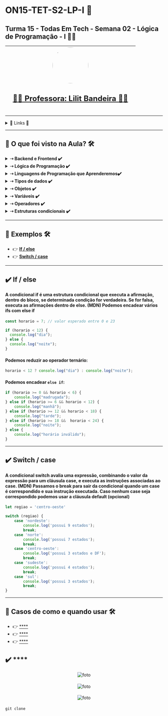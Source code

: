 
# ON15-TET-S2-LP-I 🤝

## Turma 15 - Todas Em Tech - Semana 02 - Lógica de Programação - I 👩‍💻

 
| [<br><sub></sub>]() |  [<img src="https://avatars.githubusercontent.com/u/73290609?v=4" width=115 style=border-radius:50%><br><h2>👩‍🏫 Professora: Lilit Bandeira ✍🏽</h2>](https://github.com/lilitbandeira) |  [<br><sub></sub>]() |
| :---: | :---: | :---: | 

___

<details>
  <summary>
    <span>🔗 Links 🔗</span>
  </summary>
  <div>    
    * 📌<a href="https://www.youtube.com/watch?v=WoA9SJtQSyk&list=PLymAQGA_lVagCUqYtEgogYohW4KJil1Qw&index=4">Link da aula - Parte 1</a><br/>    
    * 📌<a href="https://www.youtube.com/watch?v=fySKem9jpx0&list=PLymAQGA_lVagCUqYtEgogYohW4KJil1Qw&index=5">Link da aula - Reforço</a><br/>
    * 📌<a href="https://github.com/reprograma/ON15-TET-S2-LP-I">Link do Repositório da Aula</a><br/>
  </div>
</details>

___
##  👀 O que foi visto na Aula? 🛠️
<details>
    <summary>
      <strong>➝ Backend e Frontend ✔️</strong>
    </summary>    
    <div align="center">        
      <table border=1>             
        <tr>
          <td align="center">👉</td>                
          <td>Frontend (Client-side) -> Parte visual e de interação direta com a pessoa usuária em uma aplicação ou site.</td>                
          <td align="center">✅</td>
        </tr>
        <tr> 
          <td align="center">👉</td>
          <td>Backend (Server-side) -> Parte "que fica por trás" de uma aplicação, onde há o armazenamento de dados (banco de dados), o tratamento e processamento de dados de acordo com as regras do sistema e as validações e garantias necessárias para a segurança e a qualidade da aplicação.</td>                
          <td align="center">✅</td>
        </tr>        
      </table>               
    </div>
</details>

<details>
    <summary>
      <strong>➝ Lógica de Programação ✔️</strong>
    </summary>    
    <div align="center">        
      <table border=1>             
        <tr>
          <td align="center">👉</td>                
          <td>Como um programa funciona?</td>                
          <td align="center">✅</td>
        </tr>
        <tr> 
          <td align="center">👉</td>
          <td>Fluxos</td>                
          <td align="center">✅</td>
        </tr>
        <tr>    
          <td align="center">👉</td>            
          <td>Algoritmo</td>                
          <td align="center">✅</td>
        </tr>
	      <tr>    
          <td align="center">👉</td>            
          <td>Fluxogramas</td>                
          <td align="center">✅</td>
        </tr>	      
      </table>               
    </div>
</details>

<details>
    <summary>
      <strong>➝ Linguagens de Programação que Aprenderemos✔️</strong>
    </summary>    
    <div align="center">        
      <table border=1>             
        <tr>
          <td align="center">👉</td>                
          <td>JavaScript</td>                
          <td align="center">✅</td>
        </tr>
        <tr> 
          <td align="center">👉</td>
          <td>NodeJs (Runtime JavaScript construído no mecanismo JavaScript V8 do Chrome)</td>                
          <td align="center">✅</td>
        </tr>        
      </table>               
    </div>
</details>

<details>
    <summary>
      <strong>➝ Tipos de dados ✔️</strong>
    </summary>    
    <div align="center">        
      <table border=1>             
        <tr>
          <td align="center">👉</td>                
          <td>String</td>                
          <td align="center">✅</td>
        </tr>
        <tr> 
          <td align="center">👉</td>
          <td>Number</td>                
          <td align="center">✅</td>
        </tr>
        <tr>    
          <td align="center">👉</td>            
          <td>Boolean</td>                
          <td align="center">✅</td>
        </tr>
	<tr>    
          <td align="center">👉</td>            
          <td>undefined</td>                
          <td align="center">✅</td>
        </tr>
	<tr>    
          <td align="center">👉</td>            
          <td>null</td>                
          <td align="center">✅</td>
        </tr>
      </table>               
    </div>
</details>

<details>
    <summary>
      <strong>➝ Objetos ✔️</strong>
    </summary>    
    <div align="center">        
      <table border=1>             
        <tr>
          <td align="center">👉</td>                
          <td>Um objeto é uma coleção de dados e instruções/funcionalidades para se trabalhar com esses dados, os objetos são mapeamentos de chaves e valores, onde as chaves são strings e os valores podem ser qualquer tipo de dado. No JavaScript podemos dizer que tudo é um objeto, pois é criado a partir de um objeto pre existente na estrutura da linguagem</td>                
          <td align="center">✅</td>
        </tr>        
      </table>               
    </div>
</details>

<details>
    <summary>
      <strong>➝ Variáveis ✔️</strong>
    </summary>    
    <div align="center">        
      <table border=1>             
        <tr>
          <td align="center">👉</td>                
          <td>var, let ou const</td>                
          <td align="center">✅</td>
        </tr>
        <tr> 
          <td align="center">👉</td>
          <td>Dica de boa prática</td>                
          <td align="center">✅</td>
        </tr>
        <tr>    
          <td align="center">👉</td>            
          <td>Quando usar var, let e const?</td>                
          <td align="center">✅</td>
        </tr>
      </table>               
    </div>
</details>

<details>
    <summary>
      <strong>➝ Operadores ✔️</strong>
    </summary>    
    <div align="center">        
      <table border=1>             
        <tr>
          <td align="center">👉</td>                
          <td>Tipos: Binários, Unários e Ternário (Condicional)</td>                
          <td align="center">✅</td>
        </tr>
        <tr> 
          <td align="center">👉</td>
          <td>Operadores Aritméticos</td>                
          <td align="center">✅</td>
        </tr>
        <tr>    
          <td align="center">👉</td>            
          <td>Operadores de Atribuição</td>                
          <td align="center">✅</td>
        </tr>
	<tr>    
          <td align="center">👉</td>            
          <td>Operadores de Comparação</td>                
          <td align="center">✅</td>
        </tr>
	<tr>    
          <td align="center">👉</td>            
          <td>Operadores lógicos</td>                
          <td align="center">✅</td>
        </tr>
      </table>               
    </div>
</details>

<details>
    <summary>
      <strong>➝ Estruturas condicionais ✔️</strong>
    </summary>    
    <div align="center">        
      <table border=1>             
        <tr>
          <td align="center">👉</td>                
          <td>If ... else</td>                
          <td align="center">✅</td>
        </tr>
        <tr> 
          <td align="center">👉</td>
          <td>Switch ... case</td>                
          <td align="center">✅</td>
        </tr>        
      </table>               
    </div>
</details>

___
##  🔨 Exemplos 🛠️

  * 👉 [**If / else**](#✔️-if--else)
  * 👉 [**Switch / case**](#✔️-switch--case)

___
## ✔️ **If / else**

#### A condicional if é uma estrutura condicional que executa a afirmação, dentro do bloco, se determinada condição for verdadeira. Se for falsa, executa as afirmações dentro de else. (MDN) Podemos encadear vários ifs com else if
```javascript
const horario = 7; // valor esperado entre 0 e 23
```
```javascript
if (horario < 12) {
  console.log("dia");
} else {
  console.log("noite");
}
```
#### Podemos reduzir ao operador ternário:
```javascript
horario < 12 ? console.log("dia") : console.log("noite");
```

#### Podemos encadear `else if`:
```javascript
if (horario >= 0 && horario < 6) { 
    console.log("madrugada");
} else if (horario >= 6 && horario < 12) { 
    console.log("manhã");
} else if (horario >= 12 && horario < 18) {
    console.log("tarde");
} else if (horario >= 18 &&  horario < 24) {
    console.log("noite");
} else {
    console.log("horário inválido"); 
}
```

___
## ✔️ **Switch / case**

#### A condicional switch avalia uma expressão, combinando o valor da expressão para um cláusula case, e executa as instruções associadas ao case. (MDN) Passamos o break para sair da condicional quando um case é correspondido e sua instrução executada. Caso nenhum case seja correspondido podemos usar a cláusula default (opcional)
```javascript
let regiao = 'centro-oeste'

switch (regiao) {
    case 'nordeste':
        console.log('possui 9 estados');
        break;
    case 'norte':
        console.log('possui 7 estados');
        break;
    case 'centro-oeste':
        console.log('possui 3 estados e DF');
        break;
    case 'sudeste':
        console.log('possui 4 estados');
        break;
    case 'sul':
        console.log('possui 3 estados');
        break;
}
```




___
##  🔨 Casos de como e quando usar 🛠️

  * 👉 [**** ]()
  * 👉 [**** ]()
  * 👉 [**** ]()

## ✔️ **** 

#### 
<p align="center">
  <img alt="foto" title="foto" src=""/>
</p>

#### 
<p align="center">
  <img alt="foto" title="foto" src=""/>
</p>

#### 
<p align="center">
  <img alt="foto" title="foto" src=""/>
</p>

#### 
```git
git clone 
```
